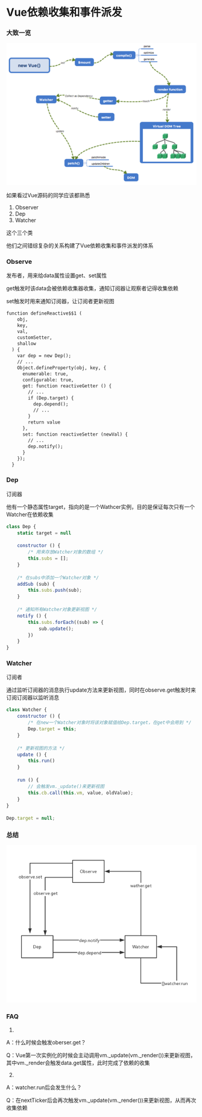 # Vue依赖收集和事件派发

### 大致一览

![avatar](https://github.com/zalatmza/Blog/blob/master/blog-vue/assets/03-2.png)

如果看过Vue源码的同学应该都熟悉

1. Observer
2. Dep
3. Watcher

这个三个类

他们之间错综复杂的关系构建了Vue依赖收集和事件派发的体系



### Observe

发布者，用来给data属性设置get、set属性

get触发时该data会被依赖收集器收集，通知订阅器让观察者记得收集依赖

set触发时用来通知订阅器，让订阅者更新视图

```JS
function defineReactive$$1 (
    obj,
    key,
    val,
    customSetter,
    shallow
  ) {
    var dep = new Dep();
    // ...
    Object.defineProperty(obj, key, {
      enumerable: true,
      configurable: true,
      get: function reactiveGetter () {
        // ...
        if (Dep.target) {
          dep.depend();
          // ...
        }
        return value
      },
      set: function reactiveSetter (newVal) {
        // ...
        dep.notify();
      }
    });
  }
```



### Dep

订阅器

他有一个静态属性target，指向的是一个Wathcer实例，目的是保证每次只有一个Watcher在依赖收集

```js
class Dep {
  	static target = null

    constructor () {
        /* 用来存放Watcher对象的数组 */
        this.subs = [];
    }

    /* 在subs中添加一个Watcher对象 */
    addSub (sub) {
        this.subs.push(sub);
    }

    /* 通知所有Watcher对象更新视图 */
    notify () {
        this.subs.forEach((sub) => {
            sub.update();
        })
    }
}
```



### Watcher

订阅者

通过监听订阅器的消息执行update方法来更新视图，同时在observe.get触发时来订阅订阅器以监听消息

```js
class Watcher {
    constructor () {
        /* 在new一个Watcher对象时将该对象赋值给Dep.target，在get中会用到 */
        Dep.target = this;
    }

    /* 更新视图的方法 */
    update () {
      	this.run()
    }
  
  	run () {
      	// 会触发vm._update()来更新视图
        this.cb.call(this.vm, value, oldValue);
    }
}

Dep.target = null;
```



### 总结

![avatar](https://github.com/zalatmza/Blog/blob/master/blog-vue/assets/03-1.png)

### FAQ

1. 

   A：什么时候会触发oberser.get？

   Q：Vue第一次实例化的时候会主动调用vm.\_update(vm.\_render())来更新视图，其中vm.\_render会触发data.get属性，此时完成了依赖的收集

2. 

   A：watcher.run后会发生什么？

   Q：在nextTicker后会再次触发vm._update(vm.\_render())来更新视图，从而再次收集依赖





